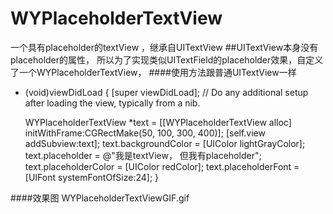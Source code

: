 # WYPlaceholderTextView
一个具有placeholder的textView ，继承自UITextView
##UITextView本身没有placeholder的属性， 所以为了实现类似UITextField的placeholder效果，自定义了一个WYPlaceholderTextView，
####使用方法跟普通UITextView一样
- (void)viewDidLoad {
    [super viewDidLoad];
    // Do any additional setup after loading the view, typically from a nib.
    
    WYPlaceholderTextView *text = [[WYPlaceholderTextView alloc] initWithFrame:CGRectMake(50, 100, 300, 400)];
    [self.view addSubview:text];
    text.backgroundColor = [UIColor lightGrayColor];
    text.placeholder = @"我是textView， 但我有placeholder";
    text.placeholderColor = [UIColor redColor];
    text.placeholderFont = [UIFont systemFontOfSize:24];
}

####效果图
WYPlaceholderTextViewGIF.gif
